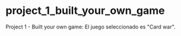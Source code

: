 # project_1_built_your_own_game
Project 1 - Built your own game: El juego seleccionado es "Card war".
